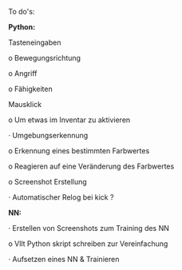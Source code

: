 To do's:


**Python:**

Tasteneingaben

o    Bewegungsrichtung

o    Angriff

o    Fähigkeiten

Mausklick

o    Um etwas im Inventar zu aktivieren

·         Umgebungserkennung

o    Erkennung eines bestimmten Farbwertes

o    Reagieren auf eine Veränderung des Farbwertes

o    Screenshot Erstellung

·         Automatischer Relog bei kick ?

 

**NN:**

·         Erstellen von Screenshots zum Training des NN

o    Vllt Python skript schreiben zur Vereinfachung

·         Aufsetzen eines NN & Trainieren
